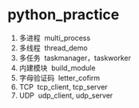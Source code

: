 # python_practice
1. 多进程&nbsp;&nbsp;multi_process
2. 多线程&nbsp;&nbsp;thread_demo
3. 多任务&nbsp;&nbsp;taskmanager，taskworker
4. 内建模块&nbsp;&nbsp;build_module
5. 字母验证码&nbsp;&nbsp;letter_cofirm
6. TCP&nbsp;&nbsp;tcp_client, tcp_server
7. UDP&nbsp;&nbsp;udp_client, udp_server